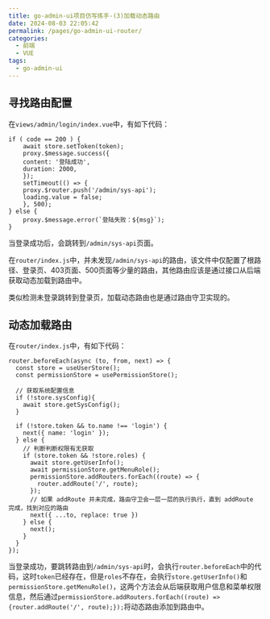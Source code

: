 ```yaml
---
title: go-admin-ui项目仿写练手-(3)加载动态路由
date: 2024-08-03 22:05:42
permalink: /pages/go-admin-ui-router/
categories:
  - 前端
  - VUE
tags:
  - go-admin-ui
---
```


## 寻找路由配置

在`views/admin/login/index.vue`中，有如下代码：
```JS
if ( code == 200 ) {
    await store.setToken(token);
    proxy.$message.success({
    content: '登陆成功',
    duration: 2000,
    });
    setTimeout(() => {
    proxy.$router.push('/admin/sys-api');
    loading.value = false;
    }, 500);
} else {
    proxy.$message.error(`登陆失败：${msg}`);
}
```

当登录成功后，会跳转到`/admin/sys-api`页面。

在`router/index.js`中，并未发现`/admin/sys-api`的路由，该文件中仅配置了根路径、登录页、403页面、500页面等少量的路由，其他路由应该是通过接口从后端获取动态加载到路由中。

类似检测未登录跳转到登录页，加载动态路由也是通过路由守卫实现的。

## 动态加载路由

在`router/index.js`中，有如下代码：
```JS
router.beforeEach(async (to, from, next) => {
  const store = useUserStore();
  const permissionStore = usePermissionStore();

  // 获取系统配置信息
  if (!store.sysConfig){
    await store.getSysConfig();
  }

  if (!store.token && to.name !== 'login') {
    next({ name: 'login' });
  } else {
    // 判断判断权限有无获取
    if (store.token && !store.roles) {
      await store.getUserInfo();
      await permissionStore.getMenuRole();
      permissionStore.addRouters.forEach((route) => {
        router.addRoute('/', route);
      });
      // 如果 addRoute 并未完成，路由守卫会一层一层的执行执行，直到 addRoute 完成，找到对应的路由
      next({ ...to, replace: true })
    } else {
      next();
    }
  }
});
```

当登录成功，要跳转路由到`/admin/sys-api`时，会执行`router.beforeEach`中的代码，这时`token`已经存在，但是`roles`不存在，会执行`store.getUserInfo()`和`permissionStore.getMenuRole()`，这两个方法会从后端获取用户信息和菜单权限信息，然后通过`permissionStore.addRouters.forEach((route) => {router.addRoute('/', route);});`将动态路由添加到路由中。

### 


